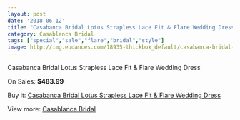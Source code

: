 ```yaml
---
layout: post
date: '2018-06-12'
title: "Casabanca Bridal Lotus Strapless Lace Fit & Flare Wedding Dress"
category: Casablanca Bridal
tags: ["special","sale","flare","bridal","style"]
image: http://img.eudances.com/18935-thickbox_default/casabanca-bridal-lotus-strapless-lace-fit-flare-wedding-dress.jpg
---
```

Casabanca Bridal Lotus Strapless Lace Fit & Flare Wedding Dress

On Sales: **$483.99**
<a href="https://www.eudances.com/en/casablanca-bridal/5627-casabanca-bridal-lotus-strapless-lace-fit-flare-wedding-dress.html"><amp-img layout="responsive" width="600" height="600" src="//img.eudances.com/18935-thickbox_default/casabanca-bridal-lotus-strapless-lace-fit-flare-wedding-dress.jpg" alt="Casabanca Bridal Lotus Strapless Lace Fit & Flare Wedding Dress 0" /></a>
<a href="https://www.eudances.com/en/casablanca-bridal/5627-casabanca-bridal-lotus-strapless-lace-fit-flare-wedding-dress.html"><amp-img layout="responsive" width="600" height="600" src="//img.eudances.com/18937-thickbox_default/casabanca-bridal-lotus-strapless-lace-fit-flare-wedding-dress.jpg" alt="Casabanca Bridal Lotus Strapless Lace Fit & Flare Wedding Dress 1" /></a>
<a href="https://www.eudances.com/en/casablanca-bridal/5627-casabanca-bridal-lotus-strapless-lace-fit-flare-wedding-dress.html"><amp-img layout="responsive" width="600" height="600" src="//img.eudances.com/18936-thickbox_default/casabanca-bridal-lotus-strapless-lace-fit-flare-wedding-dress.jpg" alt="Casabanca Bridal Lotus Strapless Lace Fit & Flare Wedding Dress 2" /></a>

Buy it: [Casabanca Bridal Lotus Strapless Lace Fit & Flare Wedding Dress](https://www.eudances.com/en/casablanca-bridal/5627-casabanca-bridal-lotus-strapless-lace-fit-flare-wedding-dress.html "Casabanca Bridal Lotus Strapless Lace Fit & Flare Wedding Dress")

View more: [Casablanca Bridal](https://www.eudances.com/en/4-casablanca-bridal "Casablanca Bridal")